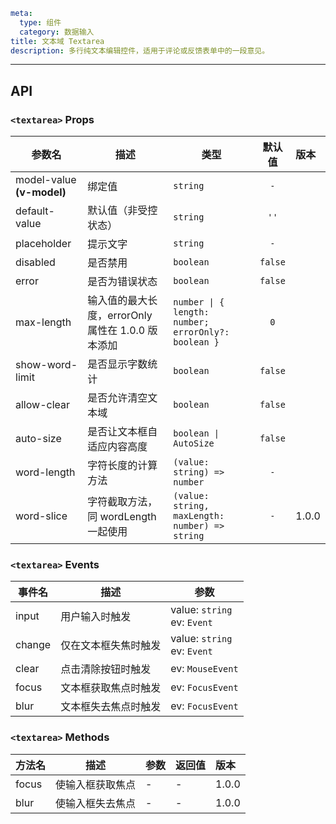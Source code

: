 ```yaml
meta:
  type: 组件
  category: 数据输入
title: 文本域 Textarea
description: 多行纯文本编辑控件，适用于评论或反馈表单中的一段意见。
```
---

<!--@include: ./__demo__/basic.md-->

<!--@include: ./__demo__/status.md-->

<!--@include: ./__demo__/word-limit.md-->

<!--@include: ./__demo__/auto-size.md-->

## API


### `<textarea>` Props

|参数名|描述|类型|默认值|版本|
|---|---|---|:---:|:---|
|model-value **(v-model)**|绑定值|`string`|`-`||
|default-value|默认值（非受控状态）|`string`|`''`||
|placeholder|提示文字|`string`|`-`||
|disabled|是否禁用|`boolean`|`false`||
|error|是否为错误状态|`boolean`|`false`||
|max-length|输入值的最大长度，errorOnly 属性在 1.0.0 版本添加|`number \| { length: number; errorOnly?: boolean }`|`0`||
|show-word-limit|是否显示字数统计|`boolean`|`false`||
|allow-clear|是否允许清空文本域|`boolean`|`false`||
|auto-size|是否让文本框自适应内容高度|`boolean \| AutoSize`|`false`||
|word-length|字符长度的计算方法|`(value: string) => number`|`-`||
|word-slice|字符截取方法，同 wordLength 一起使用|`(value: string, maxLength: number) => string`|`-`|1.0.0|
### `<textarea>` Events

|事件名|描述|参数|
|---|---|---|
|input|用户输入时触发|value: `string`<br>ev: `Event`|
|change|仅在文本框失焦时触发|value: `string`<br>ev: `Event`|
|clear|点击清除按钮时触发|ev: `MouseEvent`|
|focus|文本框获取焦点时触发|ev: `FocusEvent`|
|blur|文本框失去焦点时触发|ev: `FocusEvent`|
### `<textarea>` Methods

|方法名|描述|参数|返回值|版本|
|---|---|---|---|:---|
|focus|使输入框获取焦点|-|-|1.0.0|
|blur|使输入框失去焦点|-|-|1.0.0|




